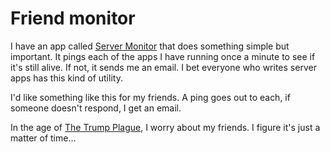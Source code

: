 # Friend monitor
I have an app called <a href="https://github.com/scripting/serverMonitor">Server Monitor</a> that does something simple but important. It pings each of the apps I have running once a minute to see if it's still alive. If not, it sends me an email. I bet everyone who writes server apps has this kind of utility. 

I'd like something like this for my friends. A ping goes out to each, if someone doesn't respond, I get an email. 

In the age of <a href="http://scripting.com/images/2020/07/25/trumpPlague.png">The Trump Plague</a>, I worry about my friends. I figure it's just a matter of time...

